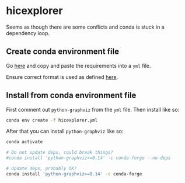 # hicexplorer

Seems as though there are some conflicts and conda is stuck in a dependency loop.

## Create conda environment file

Go [here](https://hicexplorer.readthedocs.io/en/latest/content/installation.html#requirements) and copy and paste the requirements into a `yml` file.

Ensure correct format is used as defined [here](https://docs.conda.io/projects/conda/en/latest/user-guide/tasks/manage-environments.html#creating-an-environment-file-manually).

## Install from conda environment file

First comment out `python-graphviz` from the `yml` file.
Then install like so:

```bash
conda env create -f hicexplorer.yml
```

After that you can install `python-graphviz` like so:

```bash
conda activate 

# Do not update deps, could break things?
#conda install 'python-graphviz>=0.14' -c conda-forge --no-deps

# Update deps, probably OK?
conda install 'python-graphviz>=0.14' -c conda-forge
```

